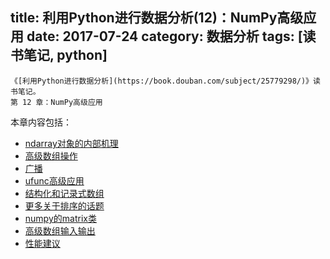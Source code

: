title: 利用Python进行数据分析(12)：NumPy高级应用
date: 2017-07-24
category: 数据分析
tags: [读书笔记, python]
---



    《[利用Python进行数据分析](https://book.douban.com/subject/25779298/)》读书笔记。
    第 12 章：NumPy高级应用


本章内容包括：

- [ndarray对象的内部机理](/2017/07/24/python_data_analysis12-1.html)
- [高级数组操作](#)
- [广播](#)
- [ufunc高级应用](#)
- [结构化和记录式数组](#)
- [更多关于排序的话题](#)
- [numpy的matrix类](#)
- [高级数组输入输出](#)
- [性能建议](#)


